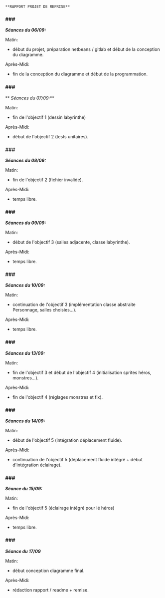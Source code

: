     **RAPPORT PROJET DE REPRISE**

### ### ###

 **_Séances du 06/09:_**

Matin: 
- début du projet, préparation netbeans / gitlab et début de la conception du diagramme.

Après-Midi: 
- fin de la conception du diagramme et début de la programmation.

### ### ###

** _Séances du 07/09:_**

Matin: 
- fin de l'objectif 1 (dessin labyrinthe)

Après-Midi: 
- début de l'objectif 2 (tests unitaires).

### ### ###

 **_Séances du 08/09:_**

Matin:
- fin de l'objectif 2 (fichier invalide).

Après-Midi: 
- temps libre.

### ### ###

 **_Séances du 09/09:_**

Matin: 
- début de l'objectif 3 (salles adjacente, classe labyrinthe).

Après-Midi: 
- temps libre.

### ### ###

 **_Séances du 10/09:_**

Matin: 
- continuation de l'objectif 3 (implémentation classe abstraite Personnage, salles choisies...).

Après-Midi: 
- temps libre.

### ### ###

 **_Séances du 13/09:_**

Matin: 
- fin de l'objectif 3 et début de l'objectif 4 (initialisation sprites héros, monstres...).

Après-Midi: 
- fin de l'objectif 4 (réglages monstres et fix).

### ### ###

 **_Séances du 14/09:_**

Matin: 
- début de l'objectif 5 (intégration déplacement fluide).

Après-Midi: 
- continuation de l'objectif 5 (déplacement fluide intégré + début d'intégration éclairage).

### ### ###

**_Séance du 15/09:_**

Matin:
- fin de l'objectif 5 (éclairage intégré pour lé héros)

Après-Midi:
- temps libre.

### ### ###

**_Séance du 17/09_**

Matin:
- début conception diagramme final.

Après-Midi:
- rédaction rapport / readme + remise.
